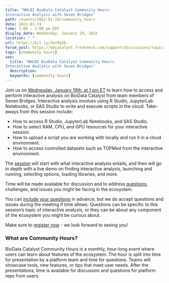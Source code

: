 ```yaml
---
title: "NHLBI BioData Catalyst Community Hours: 
Interactive Analysis with Seven Bridges"
path: /events/2022-01-19/community_hours
date: 2022-01-19
time: 1:00 - 2:00 pm EDT
display_date: Wednesday, January 19, 2022
location: " "
url: https://bit.ly/3ocRq3b
forum_post: https://bdcatalyst.freshdesk.com/support/discussions/topics/60000406807
tags: [community hours]
seo:
  title: "NHLBI BioData Catalyst Community Hours: 
Interactive Analysis with Seven Bridges"
  description:
  keywords: [community hours]
---
```


Join us on [Wednesday, January 19th, at 1 pm ET](https://bit.ly/3ocRq3b) to learn how to access and perform interactive analysis on BioData Catalyst from team members of Seven Bridges. Interactive analysis involves using R Studio, JupyterLab Notebooks, or SAS Studio to write and execute scripts in the cloud. Take-aways from this session include: 

- How to access R Studio, JupyterLab Notebooks, and SAS Studio.
- How to select RAM, CPU, and GPU resources for your interactive session.
- How to upload a script you are working with locally and run it in a cloud environment.
- How to access controlled datasets such as TOPMed from the interactive environment.

The [session](https://bit.ly/3ocRq3b) will start with what interactive analysis entails, and then will go in depth with a live demo on finding interactive analysis, launching and running, selecting options, loading libraries, and more. 

Time will be made available for discussion and to address [questions](https://forms.gle/xMoTk9e4WqaVdNvL6), challenges, and issues you might be facing in the ecosystem.

You can [include your questions](https://forms.gle/xMoTk9e4WqaVdNvL6) in advance, but we do accept questions and issues during the meeting if time allows. Questions can be specific to this session’s topic of interactive analysis, or they can be about any component of the ecosystem you might be curious about.

Make sure to [register now](https://bit.ly/3ocRq3b) - we look forward to seeing you!

### What are Community Hours?

BioData Catalyst Community Hours is a monthly, hour-long event where users can learn about features of the ecosystem. The hour is split into time for presentation by a platform team and time for questions. Teams will showcase tools, new features, or tips that meet user needs. After the presentations, time is available for discussion and questions for platform reps from users.
